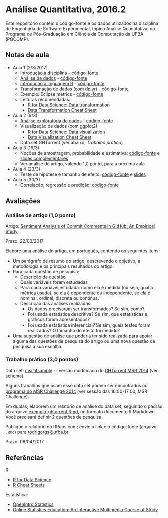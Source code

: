 # Análise Quantitativa, 2016.2

Este repositório contém o código-fonte e os dados utilizados na disciplina de Engenharia de Software Experimental, tópico Análise Quantitativa, do Programa de Pós-Graduação em Ciência da Computação da UFBA (PGCOMP).

## Notas de aula

- Aula 1 (2/3/2017)
  - [Introdução à disciplina](http://rpubs.com/rodrigorgs/intro) - [código-fonte](slides/intro.Rmd)
  - [Análise de dados](http://rpubs.com/rodrigorgs/processo) - [código-fonte](slides/processo.Rmd)
  - [Introdução à linguagem R](http://rpubs.com/rodrigorgs/intro-R_) - [código-fonte](slides/intro-R.Rmd)
  - [Transformação de dados (com dplyr)](http://rpubs.com/rodrigorgs/transformacao) - [código-fonte](slides/transformacao.Rmd)
  - Exemplo: Eclipse metrics - [código-fonte](slides/eclipse-metrics.Rmd)
  - Leituras recomendadas:
    - [R for Data Science: Data transformation](http://r4ds.had.co.nz/transform.html)
    - [Data Transformation Cheat Sheet](https://github.com/rstudio/cheatsheets/raw/master/source/pdfs/data-transformation-cheatsheet.pdf)
- Aula 2 (9/3)
  - [Análise exploratória de dados](http://rpubs.com/rodrigorgs/eda) - [código-fonte](slides/eda.Rmd)
  - Visualização de dados (com ggplot2)
    - [R for Data Science: Data visualization](http://r4ds.had.co.nz/data-visualisation.html)
    - [Data Visualization Cheat Sheet](https://www.rstudio.com/wp-content/uploads/2016/11/ggplot2-cheatsheet-2.1.pdf)
  - Data set GHTorrent (ver abaixo, *Trabalho prático*)
- Aula 3 (16/3)
  - Noções de amostragem, probabilidade e estimativa: [código-fonte](slides/estimativa.Rmd) e [slides complementares](https://docs.google.com/presentation/d/1H4_XZRhjrZnxABet_IXejwPu72e3XlgNoOgZtFrp6oM/edit?usp=sharing)
  - Ver análise de artigo, valendo 1,0 ponto, para a próxima aula
- Aula 4 (23/3)
  - Teste de hipótese e tamanho de efeito: [código-fonte](slides/inferencia.Rmd) e [slides](http://rpubs.com/rodrigorgs/inferencia)
- Aula 5 (30/3)
  - Correlação, regressão e predição: [código-fonte](slides/regressao.Rmd)

## Avaliações

### Análise de artigo (1,0 ponto)

Artigo: [Sentiment Analysis of Commit Comments in GitHub: An Empirical Study](https://www.dropbox.com/s/tf9y3eeox4x1eqh/p352-guzman.pdf?dl=0)

Prazo: 22/03/2017

Elabore uma análise do artigo, em português, contendo os seguintes itens:

- Um parágrafo de resumo do artigo, descrevendo o objetivo, a metodologia e os principais resultados do artigo.
- Para cada questão de pesquisa:
  - Descrição da questão
  - Quais variáveis foram estudadas
  - Para cada variável estudada: como ela é medida (ou seja, qual a métrica usada), se ela é dependente ou independente, se ela é nominal, ordinal, discreta ou contínua.
  - Descrição das análises realizadas:
    - Os dados precisaram ser transformados? Se sim, como?
    - Foi usada estatística descritiva? Se sim, que estatísticas e gráficos foram apresentados?
    - Foi usada estatística inferencial? Se sim, quais testes foram realizados? O tamanho do efeito foi medido?
- Uma sugestão de análise que poderia ter sido realizada para apoiar alguma das questões de pesquisa do artigo ou uma nova questão de pesquisa a sua escolha.

### Trabalho prático (3,0 pontos)

Data set: [msr14sample](https://www.dropbox.com/s/py6j51vc81wr574/msr14sample.sqlite?dl=0) -- versão modificada do [GHTorrent MSR 2014](http://ghtorrent.org/msr14.html) (ver [schema](http://ghtorrent.org/relational.html)).

Alguns trabalhos que usam esse data set podem ser encontrados no [programa do MSR Challenge 2014](http://2014.msrconf.org/program.php) (ver sessão das 16:00-17:00, MSR Challenge).

Em duplas, elaborem um relatório de análise do data set, seguindo o padrão do arquivo [exemplo-ghtorrent.Rmd](slides/exemplo-ghtorrent.Rmd), no formato documento R Markdown. Você precisará definir 2 questões de pesquisa.

Publique o relatório no RPubs.com; envie o link e o código-fonte (arquivo `.Rmd`) para <rodrigorgs@ufba.br>

Prazo: 06/04/2017

## Referências

R:

- [R for Data Science](http://r4ds.had.co.nz/)
- [R Cheat Sheets](https://www.rstudio.com/resources/cheatsheets/)

Estatística:

- [OpenIntro Statistics](https://www.openintro.org/stat/)
- [Online Statistics Education: An Interactive Multimedia Course of Study](http://onlinestatbook.com/)
